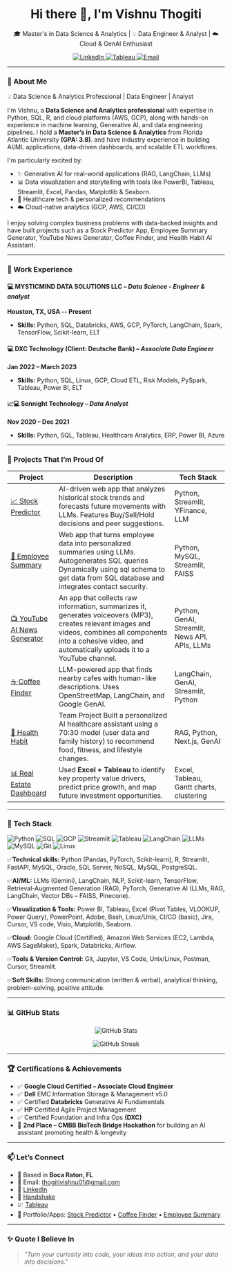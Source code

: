 <h1 align="center">Hi there 👋, I'm Vishnu Thogiti</h1>

<p align="center">
  🎓 Master's in Data Science & Analytics | 💡 Data Engineer & Analyst | ☁️ Cloud & GenAI Enthusiast  
</p>

<p align="center">
  <a href="https://www.linkedin.com/in/vishnu-thogiti-52421926b/" target="_blank">
    <img src="https://img.shields.io/badge/LinkedIn-Vishnu%20Thogiti-blue?style=flat&logo=linkedin" alt="LinkedIn"/>
    </a>
    <a href="https://public.tableau.com/app/profile/vishnu.thogiti/vizzes">
      <img src="https://img.shields.io/badge/Tableau-Vishnu%20Thogiti-Green?style=flat&logo=Tableau" alt="Tableau"/>
  </a>
  <a href="mailto:thogitivishnu01@gmail.com">
    <img src="https://img.shields.io/badge/Email-thogitivishnu01@gmail.com-red?style=flat&logo=gmail" alt="Email"/>
  </a>
</p>

---

### 🧠 About Me

💡 Data Science & Analytics Professional | Data Engineer | Analyst

I'm Vishnu, a **Data Science and Analytics professional** with expertise in Python, SQL, R, and cloud platforms (AWS, GCP), along with hands-on experience in machine learning, Generative AI, and data engineering pipelines. I hold a **Master’s in Data Science & Analytics** from Florida Atlantic University **(GPA: 3.8)**. and have industry experience in building AI/ML applications, data-driven dashboards, and scalable ETL workflows.

I'm particularly excited by:
- ✨ Generative AI for real-world applications (RAG, LangChain, LLMs)
- 📊 Data visualization and storytelling with tools like PowerBI, Tableau, Streamlit, Excel, Pandas, Matplotlib & Seaborn.
- 🏥 Healthcare tech & personalized recommendations
- ☁️ Cloud-native analytics (GCP, AWS, CI/CD)

I enjoy solving complex business problems with data-backed insights and have built projects such as a Stock Predictor App, Employee Summary Generator, YouTube News Generator, Coffee Finder, and Health Habit AI Assistant.

---

### 💼 Work Experience

#### 💻 MYSTICMIND DATA SOLUTIONS LLC  – *Data Science - Engineer & analyst*	
**Houston, TX, USA -- Present**

- **Skills:** Python, SQL, Databricks, AWS, GCP, PyTorch, LangChain, Spark, TensorFlow, Scikit-learn, ELT


#### 💻 DXC Technology (Client: Deutsche Bank) – *Associate Data Engineer*
**Jan 2022 – March 2023**
- **Skills:** Python, SQL, Linux, GCP, Cloud ETL, Risk Models, PySpark, Tableau, Power BI, ELT


#### 📈💻 Sennight Technology – *Data Analyst*
**Nov 2020 – Dec 2021**
- **Skills:** Python, SQL, Tableau, Healthcare Analytics, ERP, Power BI, Azure

---

### 🚀 Projects That I’m Proud Of

| Project | Description | Tech Stack |
|--------|-------------|------------|
| [📈 Stock Predictor](https://github.com/VishnuThogiti139/stock-Predictor) | AI-driven web app that analyzes historical stock trends and forecasts future movements with LLMs. Features Buy/Sell/Hold decisions and peer suggestions. | Python, Streamlit, YFinance, LLM |
| [👥 Employee Summary](https://github.com/VishnuThogiti139/employee_summary) | Web app that turns employee data into personalized summaries using LLMs. Autogenerates SQL queries Dynamically using sql schema to get data from SQL database and integrates contact security. | Python, MySQL, Streamlit, FAISS |
| [📺 YouTube AI News Generator](https://github.com/VishnuThogiti139/YouTube_News_AI) | An app that collects raw information, summarizes it, generates voiceovers (MP3), creates relevant images and videos, combines all components into a cohesive video, and automatically uploads it to a YouTube channel. | Python, GenAI, Streamlit, News API,  APIs, LLMs|
| [☕ Coffee Finder](https://github.com/VishnuThogiti139/Coffee_Finder) | LLM-powered app that finds nearby cafes with human-like descriptions. Uses OpenStreetMap, LangChain, and Google GenAI. | LangChain, GenAI, Streamlit, Python |
| [🧠 Health Habit](https://github.com/vamsijavvadi7/HealthAssistant-AI) |Team Project Built a personalized AI healthcare assistant using a 70:30 model (user data and family history) to recommend food, fitness, and lifestyle changes. | RAG, Python, Next.js, GenAI |
| [📊 Real Estate Dashboard](https://public.tableau.com/app/profile/vishnu.thogiti/vizzes) | Used **Excel + Tableau** to identify key property value drivers, predict price growth, and map future investment opportunities. | Excel, Tableau, Gantt charts, clustering |

---

### 🧰 Tech Stack

![Python](https://img.shields.io/badge/Python-3776AB?style=for-the-badge&logo=python&logoColor=white)
![SQL](https://img.shields.io/badge/SQL-005C84?style=for-the-badge&logo=postgresql&logoColor=white)
![GCP](https://img.shields.io/badge/GCP-4285F4?style=for-the-badge&logo=googlecloud&logoColor=white)
![Streamlit](https://img.shields.io/badge/Streamlit-FF4B4B?style=for-the-badge&logo=streamlit&logoColor=white)
![Tableau](https://img.shields.io/badge/Tableau-E97627?style=for-the-badge&logo=tableau&logoColor=white)
![LangChain](https://img.shields.io/badge/LangChain-GenAI-green?style=for-the-badge)
![LLMs](https://img.shields.io/badge/LLMs-Gemini-informational?style=for-the-badge&logo=openai)
![MySQL](https://img.shields.io/badge/MySQL-00000F?style=for-the-badge&logo=mysql&logoColor=white)
![Git](https://img.shields.io/badge/Git-F05032?style=for-the-badge&logo=git&logoColor=white)
![Linux](https://img.shields.io/badge/Linux-FCC624?style=for-the-badge&logo=linux&logoColor=black)

✅**Technical skills:** Python (Pandas, PyTorch, Scikit-learn), R, Streamlit, FastAPI, MySQL, Oracle, SQL Server, NoSQL, MySQL, PostgreSQL.

✅**AI/ML:** LLMs (Gemini), LangChain, NLP, Scikit-learn, TensorFlow, Retrieval-Augmented Generation (RAG), PyTorch, Generative AI (LLMs, RAG, LangChain, Vector DBs – FAISS, Pinecone).

✅**Visualization & Tools:** Power BI, Tableau, Excel (Pivot Tables, VLOOKUP, Power Query), PowerPoint, Adobe, Bash, Linux/Unix, CI/CD (basic), Jira, Cursor, VS code, Visio, Matplotlib, Seaborn.

✅**Cloud:** Google Cloud (Certified), Amazon Web Services (EC2, Lambda, AWS SageMaker), Spark, Databricks, Airflow.

✅**Tools & Version Control:** Git, Jupyter, VS Code, Unix/Linux, Postman, Cursor, Streamlit.

✅**Soft Skills:** Strong communication (written & verbal), analytical thinking, problem-solving, positive attitude.

---

### 📊 GitHub Stats

<p align="center">
  <img src="https://github-readme-stats.vercel.app/api?username=VishnuThogiti139&show_icons=true&theme=tokyonight" alt="GitHub Stats" />
</p>
<p align="center">
  <img src="https://github-readme-streak-stats.herokuapp.com?user=VishnuThogiti139&theme=tokyonight" alt="GitHub Streak" />
</p>

---

### 🏆 Certifications & Achievements
- ✅ **Google Cloud Certified – Associate Cloud Engineer**
- ✅ **Dell** EMC Information Storage & Management v5.0
- ✅ Certified **Databricks** Generative AI Fundamentals
- ✅ **HP** Certified Agile Project Management
- ✅ Certified Foundation and Infra Ops **(DXC)** 
- 🥈 **2nd Place – CMBB BioTech Bridge Hackathon** for building an AI assistant promoting health & longevity

---

### 📫 Let’s Connect

- 📍 Based in **Boca Raton, FL**
- 📨 Email: thogitivishnu01@gmail.com  
- 💼 [LinkedIn](https://www.linkedin.com/in/vishnu-thogiti-52421926b/)  
- 💼 [Handshake](https://fau.joinhandshake.com/profiles/rwxfej)
- 💹 [Tableau](https://public.tableau.com/app/profile/vishnu.thogiti/vizzes)
- 🔗 Portfolio/Apps: [Stock Predictor](https://vishnuthogiti139-stock-predictor-app-0sgqgy.streamlit.app/) • [Coffee Finder](https://vishnuthogiti139-coffee-finder-app-wmbgtr.streamlit.app/) • [Employee Summary](https://employeesummary-jdt97kuxhntmkfbsfrn6ws.streamlit.app/)

---

### ✨ Quote I Believe In

> *"Turn your curiosity into code, your ideas into action, and your data into decisions."*

